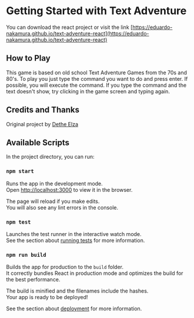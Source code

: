 # Getting Started with Text Adventure

You can download the react project or visit the link [https://eduardo-nakamura.github.io/text-adventure-react](https://eduardo-nakamura.github.io/text-adventure-react)

## How to Play
This game is based on old school Text Adventure Games from the 70s and 80's. To play you just type the command you want to do and press enter. If possible, you will execute the command. If you type the command and the text doesn't show, try clicking in the game screen and typing again.

## Credits and Thanks
Original project by [Dethe Elza](https://hackmd.io/@dethe/r1eH-CMdS#Simple-Text-Adventure)

## Available Scripts

In the project directory, you can run:

### `npm start`

Runs the app in the development mode.\
Open [http://localhost:3000](http://localhost:3000) to view it in the browser.

The page will reload if you make edits.\
You will also see any lint errors in the console.

### `npm test`

Launches the test runner in the interactive watch mode.\
See the section about [running tests](https://facebook.github.io/create-react-app/docs/running-tests) for more information.

### `npm run build`

Builds the app for production to the `build` folder.\
It correctly bundles React in production mode and optimizes the build for the best performance.

The build is minified and the filenames include the hashes.\
Your app is ready to be deployed!

See the section about [deployment](https://facebook.github.io/create-react-app/docs/deployment) for more information.